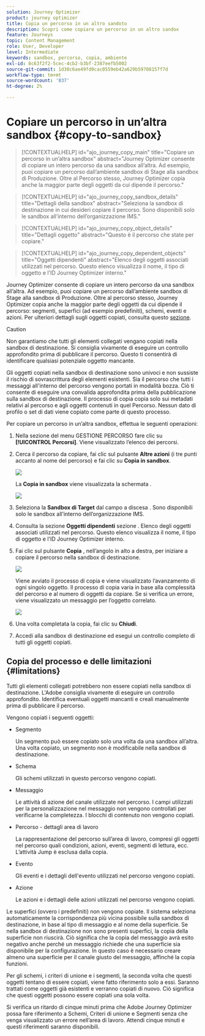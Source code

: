 ```yaml
---
solution: Journey Optimizer
product: journey optimizer
title: Copia un percorso in un altro sandoto
description: Scopri come copiare un percorso in un altro sandox
feature: Journeys
topic: Content Management
role: User, Developer
level: Intermediate
keywords: sandbox, percorso, copia, ambiente
exl-id: 8c63f2f2-5cec-4cb2-b3bf-2387eefb5002
source-git-commit: 1d30c6ae49fd0cac0559eb42a629b59708157f7d
workflow-type: tm+mt
source-wordcount: '837'
ht-degree: 2%

---
```


# Copiare un percorso in un’altra sandbox {#copy-to-sandbox}

>[!CONTEXTUALHELP]
>id="ajo_journey_copy_main"
>title="Copiare un percorso in un’altra sandbox"
>abstract="Journey Optimizer consente di copiare un intero percorso da una sandbox all’altra. Ad esempio, puoi copiare un percorso dall’ambiente sandbox di Stage alla sandbox di Produzione. Oltre al Percorso stesso, Journey Optimizer copia anche la maggior parte degli oggetti da cui dipende il percorso."

>[!CONTEXTUALHELP]
>id="ajo_journey_copy_sandbox_details"
>title="Dettagli della sandbox"
>abstract="Seleziona la sandbox di destinazione in cui desideri copiare il percorso. Sono disponibili solo le sandbox all’interno dell’organizzazione IMS."

>[!CONTEXTUALHELP]
>id="ajo_journey_copy_object_details"
>title="Dettagli oggetto"
>abstract="Questo è il percorso che state per copiare."

>[!CONTEXTUALHELP]
>id="ajo_journey_copy_dependent_objects"
>title="Oggetti dipendenti"
>abstract="Elenco degli oggetti associati utilizzati nel percorso. Questo elenco visualizza il nome, il tipo di oggetto e l&#39;ID Journey Optimizer interno."

Journey Optimizer consente di copiare un intero percorso da una sandbox all’altra. Ad esempio, puoi copiare un percorso dall’ambiente sandbox di Stage alla sandbox di Produzione. Oltre al percorso stesso, Journey Optimizer copia anche la maggior parte degli oggetti da cui dipende il percorso: segmenti, superfici (ad esempio predefiniti), schemi, eventi e azioni. Per ulteriori dettagli sugli oggetti copiati, consulta questo [sezione](#limitations).

>[!CAUTION]
>
>Non garantiamo che tutti gli elementi collegati vengano copiati nella sandbox di destinazione. Si consiglia vivamente di eseguire un controllo approfondito prima di pubblicare il percorso. Questo ti consentirà di identificare qualsiasi potenziale oggetto mancante.

Gli oggetti copiati nella sandbox di destinazione sono univoci e non sussiste il rischio di sovrascrittura degli elementi esistenti. Sia il percorso che tutti i messaggi all&#39;interno del percorso vengono portati in modalità bozza. Ciò ti consente di eseguire una convalida approfondita prima della pubblicazione sulla sandbox di destinazione. Il processo di copia copia solo sui metadati relativi al percorso e agli oggetti contenuti in quel Percorso. Nessun dato di profilo o set di dati viene copiato come parte di questo processo.

Per copiare un percorso in un’altra sandbox, effettua le seguenti operazioni:

1. Nella sezione del menu GESTIONE PERCORSO fare clic su **[!UICONTROL Percorsi]**. Viene visualizzato l’elenco dei percorsi.

2. Cerca il percorso da copiare, fai clic sul pulsante **Altre azioni** (i tre punti accanto al nome del percorso) e fai clic su **Copia in sandbox**.

   ![](assets/copy-sandbox1.png)

   La **Copia in sandbox** viene visualizzata la schermata .

   ![](assets/copy-sandbox2.png)

3. Seleziona la **Sandbox di Target** dal campo a discesa . Sono disponibili solo le sandbox all’interno dell’organizzazione IMS.

4. Consulta la sezione **Oggetti dipendenti** sezione . Elenco degli oggetti associati utilizzati nel percorso. Questo elenco visualizza il nome, il tipo di oggetto e l&#39;ID Journey Optimizer interno.

5. Fai clic sul pulsante **Copia** , nell’angolo in alto a destra, per iniziare a copiare il percorso nella sandbox di destinazione.

   ![](assets/copy-sandbox3.png)

   Viene avviato il processo di copia e viene visualizzato l’avanzamento di ogni singolo oggetto. Il processo di copia varia in base alla complessità del percorso e al numero di oggetti da copiare. Se si verifica un errore, viene visualizzato un messaggio per l’oggetto correlato.

   ![](assets/copy-sandbox4.png)

6. Una volta completata la copia, fai clic su **Chiudi**.

7. Accedi alla sandbox di destinazione ed esegui un controllo completo di tutti gli oggetti copiati.

## Copia del processo e delle limitazioni {#limitations}

Tutti gli elementi collegati potrebbero non essere copiati nella sandbox di destinazione. L&#39;Adobe consiglia vivamente di eseguire un controllo approfondito. Identifica eventuali oggetti mancanti e creali manualmente prima di pubblicare il percorso.

Vengono copiati i seguenti oggetti:

* Segmento

   Un segmento può essere copiato solo una volta da una sandbox all’altra. Una volta copiato, un segmento non è modificabile nella sandbox di destinazione.

* Schema

   Gli schemi utilizzati in questo percorso vengono copiati.

* Messaggio

   Le attività di azione del canale utilizzate nel percorso. I campi utilizzati per la personalizzazione nel messaggio non vengono controllati per verificarne la completezza. I blocchi di contenuto non vengono copiati.

* Percorso - dettagli area di lavoro

   La rappresentazione del percorso sull’area di lavoro, compresi gli oggetti nel percorso quali condizioni, azioni, eventi, segmenti di lettura, ecc. L’attività Jump è esclusa dalla copia.

* Evento

   Gli eventi e i dettagli dell&#39;evento utilizzati nel percorso vengono copiati.

* Azione

   Le azioni e i dettagli delle azioni utilizzati nel percorso vengono copiati.

Le superfici (ovvero i predefiniti) non vengono copiate. Il sistema seleziona automaticamente la corrispondenza più vicina possibile sulla sandbox di destinazione, in base al tipo di messaggio e al nome della superficie. Se nella sandbox di destinazione non sono presenti superfici, la copia della superficie non riuscirà. Ciò significa che la copia del messaggio avrà esito negativo anche perché un messaggio richiede che una superficie sia disponibile per la configurazione. In questo caso è necessario creare almeno una superficie per il canale giusto del messaggio, affinché la copia funzioni.

Per gli schemi, i criteri di unione e i segmenti, la seconda volta che questi oggetti tentano di essere copiati, viene fatto riferimento solo a essi. Saranno trattati come oggetti già esistenti e verranno copiati di nuovo. Ciò significa che questi oggetti possono essere copiati una sola volta.

Si verifica un ritardo di cinque minuti prima che Adobe Journey Optimizer possa fare riferimento a Schemi, Criteri di unione e Segmenti senza che venga visualizzato un errore nell’area di lavoro. Attendi cinque minuti e questi riferimenti saranno disponibili.
